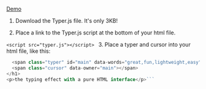 [Demo](https://steven.codes/typerjs/) 


1. Download the Typer.js file. It's only 3KB!

2. Place a link to the Typer.js script at the bottom of your html file.

```<script src="typer.js"></script> ```
3. Place a typer and cursor into your html file, like this:

```<h1>Typer.js is
  <span class="typer" id="main" data-words="great,fun,lightweight,easy" data-colors="white" data-delay="100" data-deleteDelay="1000"></span>
  <span class="cursor" data-owner="main"></span>
</h1>
<p>the typing effect with a pure HTML interface</p>```
